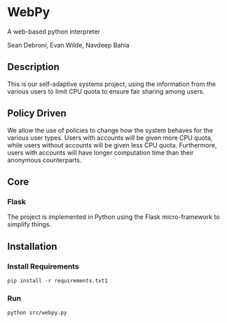 # WebPy
A web-based python interpreter

Sean Debroni, Evan Wilde, Navdeep Bahia

## Description

This is our self-adaptive systems project, using the information from the
various users to limit CPU quota to ensure fair sharing among users.

## Policy Driven

We allow the use of policies to change how the system behaves for the various
user types. Users with accounts will be given more CPU quota, while users
without accounts will be given less CPU quota. Furthermore, users with accounts
will have longer computation time than their anonymous counterparts.

## Core

### Flask
The project is implemented in Python using the Flask micro-framework to
simplify things.

## Installation

### Install Requirements
`pip install -r requirements.txt1`

### Run
`python src/webpy.py`
